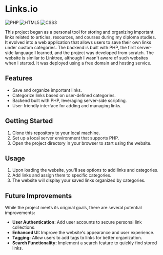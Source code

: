 # Links.io

![PHP](https://img.shields.io/badge/php-%23777BB4.svg?style=for-the-badge&logo=php&logoColor=white) ![HTML5](https://img.shields.io/badge/html5-%23E34F26.svg?style=for-the-badge&logo=html5&logoColor=white) ![CSS3](https://img.shields.io/badge/css3-%231572B6.svg?style=for-the-badge&logo=css3&logoColor=white)

This project began as a personal tool for storing and organizing important links related to articles, resources, and courses during my diploma studies. It evolved into a web application that allows users to save their own links under custom categories. The backend is built with PHP, the first server-side language I learned, and the project was developed from scratch. The website is similar to Linktree, although I wasn't aware of such websites when I started. It was deployed using a free domain and hosting service.

## Features

- Save and organize important links.
- Categorize links based on user-defined categories.
- Backend built with PHP, leveraging server-side scripting.
- User-friendly interface for adding and managing links.

## Getting Started

1. Clone this repository to your local machine.
2. Set up a local server environment that supports PHP.
3. Open the project directory in your browser to start using the website.

## Usage

1. Upon loading the website, you'll see options to add links and categories.
2. Add links and assign them to specific categories.
3. The website will display your saved links organized by categories.

## Future Improvements

While the project meets its original goals, there are several potential improvements:

- **User Authentication:** Add user accounts to secure personal link collections.
- **Enhanced UI:** Improve the website's appearance and user experience.
- **Tagging:** Allow users to add tags to links for better organization.
- **Search Functionality:** Implement a search feature to quickly find stored links.


